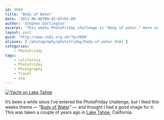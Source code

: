 ```yaml
---
id: 3660
title: 'Body of Water'
date: '2013-06-08T09:45:05+01:00'
author: 'Stephen Darlington'
excerpt: 'This weeks PhotoFriday challenge is "Body of water." Here is my entry.'
layout: post
guid: 'http://www.zx81.org.uk/?p=3660'
aliases: ['/photography/photofriday/body-of-water.html']
categories:
    - PhotoFriday
tags:
    - california
    - PhotoFriday
    - Photography
    - Travel
    - usa
---
```


[![Yacht on Lake Tahoe](https://i0.wp.com/farm7.staticflickr.com/6009/5985284733_e028384dd4.jpg?resize=500%2C333)](http://www.flickr.com/photos/stephendarlington/5985284733/ "Yacht on Lake Tahoe by stephendarlington, on Flickr")

It’s been a while since I’ve entered the PhotoFriday challenge, but I liked this weeks theme — “[Body of Water](http://www.photofriday.com/challenge.php?id=1296)” — and thought I had a good image for it. This was taken a couple of years ago in [Lake Tahoe](http://www.zx81.org.uk/travel/lake-tahoe.html "Lake Tahoe"), California.